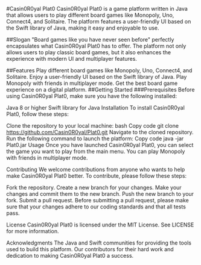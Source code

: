 #Casin0R0yal Plat0
Casin0R0yal Plat0 is a game platform written in Java that allows users to play different board games like Monopoly, Uno, Connect4, and Solitaire. The platform features a user-friendly UI based on the Swift library of Java, making it easy and enjoyable to use.

##Slogan
"Board games like you have never seen before" perfectly encapsulates what Casin0R0yal Plat0 has to offer. The platform not only allows users to play classic board games, but it also enhances the experience with modern UI and multiplayer features.

##Features
Play different board games like Monopoly, Uno, Connect4, and Solitaire.
Enjoy a user-friendly UI based on the Swift library of Java.
Play Monopoly with friends in multiplayer mode.
Get the best board game experience on a digital platform.
##Getting Started
###Prerequisites
Before using Casin0R0yal Plat0, make sure you have the following installed:

Java 8 or higher
Swift library for Java
Installation
To install Casin0R0yal Plat0, follow these steps:

Clone the repository to your local machine:
bash
Copy code
git clone https://github.com/Casin0R0yal/Plat0.git
Navigate to the cloned repository.
Run the following command to launch the platform:
Copy code
java -jar Plat0.jar
Usage
Once you have launched Casin0R0yal Plat0, you can select the game you want to play from the main menu. You can play Monopoly with friends in multiplayer mode.

Contributing
We welcome contributions from anyone who wants to help make Casin0R0yal Plat0 better. To contribute, please follow these steps:

Fork the repository.
Create a new branch for your changes.
Make your changes and commit them to the new branch.
Push the new branch to your fork.
Submit a pull request.
Before submitting a pull request, please make sure that your changes adhere to our coding standards and that all tests pass.

License
Casin0R0yal Plat0 is licensed under the MIT License. See LICENSE for more information.

Acknowledgments
The Java and Swift communities for providing the tools used to build this platform.
Our contributors for their hard work and dedication to making Casin0R0yal Plat0 a success.
